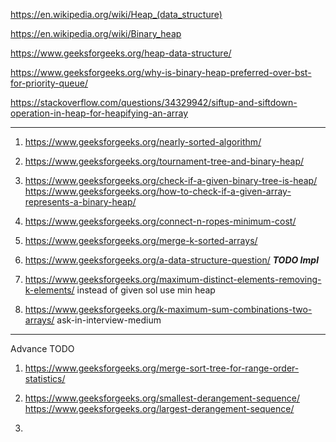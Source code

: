 https://en.wikipedia.org/wiki/Heap_(data_structure)

https://en.wikipedia.org/wiki/Binary_heap

https://www.geeksforgeeks.org/heap-data-structure/

https://www.geeksforgeeks.org/why-is-binary-heap-preferred-over-bst-for-priority-queue/

https://stackoverflow.com/questions/34329942/siftup-and-siftdown-operation-in-heap-for-heapifying-an-array



-------------------------------------------------------------------------------------------------------------------


1) https://www.geeksforgeeks.org/nearly-sorted-algorithm/

2) https://www.geeksforgeeks.org/tournament-tree-and-binary-heap/

3) https://www.geeksforgeeks.org/check-if-a-given-binary-tree-is-heap/
https://www.geeksforgeeks.org/how-to-check-if-a-given-array-represents-a-binary-heap/

4) https://www.geeksforgeeks.org/connect-n-ropes-minimum-cost/

5) https://www.geeksforgeeks.org/merge-k-sorted-arrays/

6) https://www.geeksforgeeks.org/a-data-structure-question/   ***TODO Impl***

7) https://www.geeksforgeeks.org/maximum-distinct-elements-removing-k-elements/
instead of given sol use min heap

8) https://www.geeksforgeeks.org/k-maximum-sum-combinations-two-arrays/     ask-in-interview-medium

---------------------------------------------------------------------------------------------------------

Advance TODO

1) https://www.geeksforgeeks.org/merge-sort-tree-for-range-order-statistics/

2) https://www.geeksforgeeks.org/smallest-derangement-sequence/
https://www.geeksforgeeks.org/largest-derangement-sequence/

3) 
